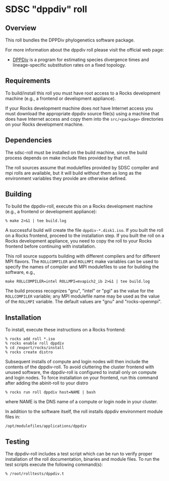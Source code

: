 # SDSC "dppdiv" roll

## Overview

This roll bundles the DPPDiv phylogenetics software package.

For more information about the dppdiv roll please visit the official web page:

- <a href="http://phylo.bio.ku.edu/content/tracy-heath-dppdiv"
target="_blank">DPPDiv</a> is a program for estimating species divergence times
and lineage-specific substitution rates on a fixed topology.


## Requirements

To build/install this roll you must have root access to a Rocks development
machine (e.g., a frontend or development appliance).

If your Rocks development machine does *not* have Internet access you must
download the appropriate dppdiv source file(s) using a machine that does
have Internet access and copy them into the `src/<package>` directories on your
Rocks development machine.


## Dependencies

The sdsc-roll must be installed on the build machine, since the build process
depends on make include files provided by that roll.

The roll sources assume that modulefiles provided by SDSC compiler and mpi
rolls are available, but it will build without them as long as the environment
variables they provide are otherwise defined.


## Building

To build the dppdiv-roll, execute this on a Rocks development
machine (e.g., a frontend or development appliance):

```shell
% make 2>&1 | tee build.log
```

A successful build will create the file `dppdiv-*.disk1.iso`.  If you built the
roll on a Rocks frontend, proceed to the installation step. If you built the
roll on a Rocks development appliance, you need to copy the roll to your Rocks
frontend before continuing with installation.

This roll source supports building with different compilers and for different
MPI flavors.  The `ROLLCOMPILER` and `ROLLMPI` make variables can be used to
specify the names of compiler and MPI modulefiles to use for building the
software, e.g.,

```shell
make ROLLCOMPILER=intel ROLLMPI=mvapich2_ib 2>&1 | tee build.log
```

The build process recognizes "gnu", "intel" or "pgi" as the value for the
`ROLLCOMPILER` variable; any MPI modulefile name may be used as the value of
the `ROLLMPI` variable.  The default values are "gnu" and "rocks-openmpi".


## Installation

To install, execute these instructions on a Rocks frontend:

```shell
% rocks add roll *.iso
% rocks enable roll dppdiv
% cd /export/rocks/install
% rocks create distro
```

Subsequent installs of compute and login nodes will then include the contents
of the dppdiv-roll.  To avoid cluttering the cluster frontend with unused
software, the dppdiv-roll is configured to install only on compute and
login nodes. To force installation on your frontend, run this command after
adding the abinit-roll to your distro

```shell
% rocks run roll dppdiv host=NAME | bash
```

where NAME is the DNS name of a compute or login node in your cluster.

In addition to the software itself, the roll installs dppdiv environment
module files in:

```shell
/opt/modulefiles/applications/dppdiv
```


## Testing

The dppdiv-roll includes a test script which can be run to verify proper
installation of the roll documentation, binaries and module files. To
run the test scripts execute the following command(s):

```shell
% /root/rolltests/dppdiv.t 
```
